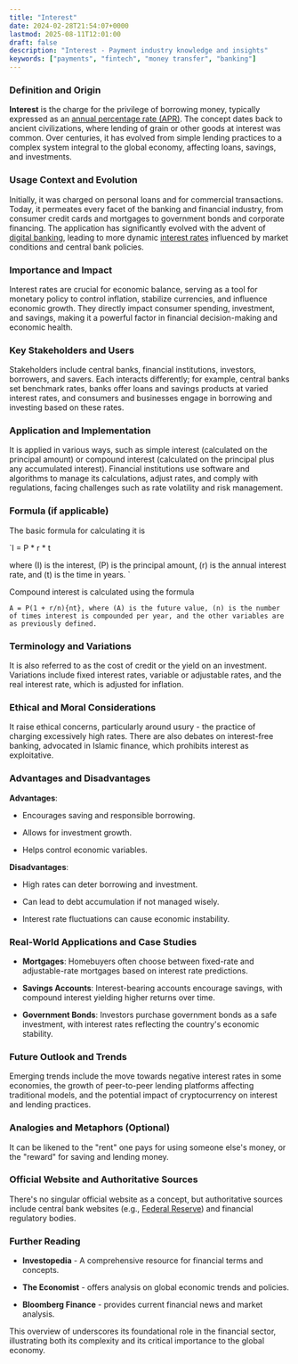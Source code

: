 ```yaml
---
title: "Interest"
date: 2024-02-28T21:54:07+0000
lastmod: 2025-08-11T12:01:00
draft: false
description: "Interest - Payment industry knowledge and insights"
keywords: ["payments", "fintech", "money transfer", "banking"]
---
```


### Definition and Origin

**Interest** is the charge for the privilege of borrowing money, typically expressed as an [annual percentage rate (APR)](https://faisalkhanllc.xyz/resources/payments-wiki/i/interest/annual-percentage-rate-apr/). The concept dates back to ancient civilizations, where lending of grain or other goods at interest was common. Over centuries, it has evolved from simple lending practices to a complex system integral to the global economy, affecting loans, savings, and investments.

### Usage Context and Evolution

Initially, it was charged on personal loans and for commercial transactions. Today, it permeates every facet of the banking and financial industry, from consumer credit cards and mortgages to government bonds and corporate financing. The application has significantly evolved with the advent of [digital banking](https://faisalkhan.com/learn/explainers/digital-bank/), leading to more dynamic [interest rates](https://faisalkhanllc.xyz/resources/payments-wiki/i/interest/interest-rates/) influenced by market conditions and central bank policies.

### Importance and Impact

Interest rates are crucial for economic balance, serving as a tool for monetary policy to control inflation, stabilize currencies, and influence economic growth. They directly impact consumer spending, investment, and savings, making it a powerful factor in financial decision-making and economic health.

### Key Stakeholders and Users

Stakeholders include central banks, financial institutions, investors, borrowers, and savers. Each interacts differently; for example, central banks set benchmark rates, banks offer loans and savings products at varied interest rates, and consumers and businesses engage in borrowing and investing based on these rates.

### Application and Implementation

It is applied in various ways, such as simple interest (calculated on the principal amount) or compound interest (calculated on the principal plus any accumulated interest). Financial institutions use software and algorithms to manage its calculations, adjust rates, and comply with regulations, facing challenges such as rate volatility and risk management.

### Formula (if applicable)

The basic formula for calculating it is

`I = P * r * t

where (I) is the interest, (P) is the principal amount, (r) is the annual interest rate, and (t) is the time in years. `

Compound interest is calculated using the formula 

`A = P(1 + r/n){nt}, where (A) is the future value, (n) is the number of times interest is compounded per year, and the other variables are as previously defined.`

### Terminology and Variations

It is also referred to as the cost of credit or the yield on an investment. Variations include fixed interest rates, variable or adjustable rates, and the real interest rate, which is adjusted for inflation.

### Ethical and Moral Considerations

It raise ethical concerns, particularly around usury - the practice of charging excessively high rates. There are also debates on interest-free banking, advocated in Islamic finance, which prohibits interest as exploitative.

### Advantages and Disadvantages

**Advantages**:

- Encourages saving and responsible borrowing.

- Allows for investment growth.

- Helps control economic variables.

**Disadvantages**:

- High rates can deter borrowing and investment.

- Can lead to debt accumulation if not managed wisely.

- Interest rate fluctuations can cause economic instability.

### Real-World Applications and Case Studies

- **Mortgages**: Homebuyers often choose between fixed-rate and adjustable-rate mortgages based on interest rate predictions.

- **Savings Accounts**: Interest-bearing accounts encourage savings, with compound interest yielding higher returns over time.

- **Government Bonds**: Investors purchase government bonds as a safe investment, with interest rates reflecting the country's economic stability.

### Future Outlook and Trends

Emerging trends include the move towards negative interest rates in some economies, the growth of peer-to-peer lending platforms affecting traditional models, and the potential impact of cryptocurrency on interest and lending practices.

### Analogies and Metaphors (Optional)

It can be likened to the "rent" one pays for using someone else's money, or the "reward" for saving and lending money.

### Official Website and Authoritative Sources

There's no singular official website as a concept, but authoritative sources include central bank websites (e.g., [Federal Reserve](https://www.federalreserve.gov)) and financial regulatory bodies.

### Further Reading

- **Investopedia** - A comprehensive resource for financial terms and concepts.

- **The Economist** - offers analysis on global economic trends and policies.

- **Bloomberg Finance** - provides current financial news and market analysis.

This overview of underscores its foundational role in the financial sector, illustrating both its complexity and its critical importance to the global economy.

###